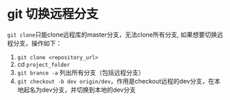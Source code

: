 # git 切换远程分支

`git clone`只能clone远程库的master分支，无法clone所有分支, 如果想要切换远程分支，操作如下：

1. `git clone <repository_url>`
2. cd `project_folder`
3. `git brance -a` 列出所有分支（包括远程分支）
4. `git checkout -b dev origin/dev`，作用是checkout远程的dev分支，在本地起名为dev分支，并切换到本地的dev分支
